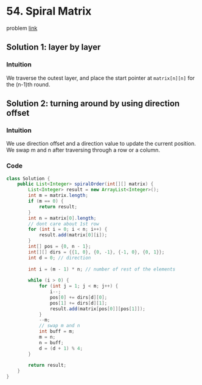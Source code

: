 # 54. Spiral Matrix
problem [link](https://leetcode.com/problems/spiral-matrix/)

## Solution 1: layer by layer
### Intuition
We traverse the outest layer, and place the start pointer at `matrix[n][n]` for the (n-1)th round.

## Solution 2: turning around by using direction offset
### Intuition
We use direction offset and a direction value to update the current position. We swap m and n after traversing through a row or a column.

### Code
```java
class Solution {
    public List<Integer> spiralOrder(int[][] matrix) {
        List<Integer> result = new ArrayList<Integer>();
        int m = matrix.length;
        if (m == 0) {
            return result;
        }
        int n = matrix[0].length;
        // dont care about 1st row
        for (int i = 0; i < n; i++) {
            result.add(matrix[0][i]);
        }
        int[] pos = {0, n - 1};
        int[][] dirs = {{1, 0}, {0, -1}, {-1, 0}, {0, 1}};
        int d = 0; // direction
        
        int i = (m - 1) * n; // number of rest of the elements
        
        while (i > 0) {
            for (int j = 1; j < m; j++) {
                i--;
                pos[0] += dirs[d][0];
                pos[1] += dirs[d][1];
                result.add(matrix[pos[0]][pos[1]]);
            }
            --m;
            // swap m and n
            int buff = m;
            m = n;
            n = buff;
            d = (d + 1) % 4;
        }
        
        return result;   
    }
}
```
